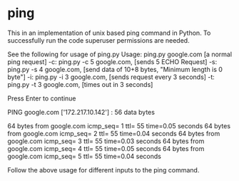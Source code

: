 # ping
This in an implementation of unix based ping command in Python. To successfully run the code superuser permissions are needed.

See the following for usage of ping.py
Usage:
     ping.py google.com        [a normal ping request]
-c:  ping.py -c 5 google.com,  [sends 5 ECHO Request]
-s:  ping.py -s 4 google.com,  [send data of 10+8 bytes, "Minimum length is 0 byte"]
-i:  ping.py -i 3 google.com,  [sends request every 3 seconds]
-t:  ping.py -t 3 google.com,  [times out in 3 seconds] 

Press Enter to continue

PING  google.com ['172.217.10.142'] :  56  data bytes

64  bytes from  google.com icmp_seq= 1  ttl= 55 time=0.05 seconds
64  bytes from  google.com icmp_seq= 2  ttl= 55 time=0.04 seconds
64  bytes from  google.com icmp_seq= 3  ttl= 55 time=0.03 seconds
64  bytes from  google.com icmp_seq= 4  ttl= 55 time=0.05 seconds
64  bytes from  google.com icmp_seq= 5  ttl= 55 time=0.04 seconds

Follow the above usage for different inputs to the ping command.
